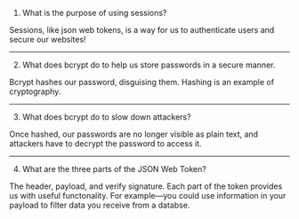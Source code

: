 1. What is the purpose of using sessions?

Sessions, like json web tokens, is a way for us to authenticate users and secure our websites!

---

2. What does bcrypt do to help us store passwords in a secure manner.

Bcrypt hashes our password, disguising them. Hashing is an example of cryptography.

---

3. What does bcrypt do to slow down attackers?

Once hashed, our passwords are no longer visible as plain text, and attackers have to decrypt the password to access it.

---

4. What are the three parts of the JSON Web Token?

The header, payload, and verify signature. Each part of the token provides us with useful functonality. For example—you could use information in your payload to filter data you receive from a databse.
